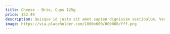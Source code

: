 ```yaml
---
title: Cheese - Brie, Cups 125g
price: $52.49
description: Quisque id justo sit amet sapien dignissim vestibulum. Vestibulum ante ipsum primis in faucibus orci luctus et ultrices posuere cubilia Curae; Nulla dapibus dolor vel est. Donec odio justo, sollicitudin ut, suscipit a, feugiat et, eros.
image: https://via.placeholder.com/1000x600/000000/fff.png
---
```

